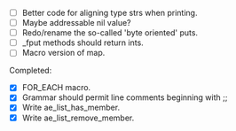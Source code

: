 - [ ] Better code for aligning type strs when printing.
- [ ] Maybe addressable nil value?
- [ ] Redo/rename the so-called 'byte oriented' puts.
- [ ] _fput methods should return ints.
- [ ] Macro version of map.

Completed:
- [x] FOR_EACH macro.
- [x] Grammar should permit line comments beginning with ;;
- [x] Write ae_list_has_member.
- [x] Write ae_list_remove_member.
